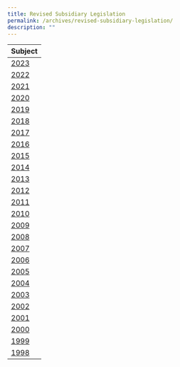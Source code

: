 ```yaml
---
title: Revised Subsidiary Legislation
permalink: /archives/revised-subsidiary-legislation/
description: ""
---
```

| Subject | 
| -------- | 
| [2023]()| 
| [2022]()| 
| [2021]()| 
| [2020]()| 
| [2019]()| 
| [2018]()| 
| [2017]()| 
| [2016]()| 
| [2015]()| 
| [2014]()| 
| [2013]()| 
| [2012]()| 
| [2011]()| 
| [2010]()| 
| [2009]()| 
| [2008]()| 
| [2007]()| 
| [2006]()| 
| [2005]()| 
| [2004]()| 
| [2003]()| 
| [2002]()| 
| [2001]()| 
| [2000]()| 
| [1999]()| 
| [1998]()|
